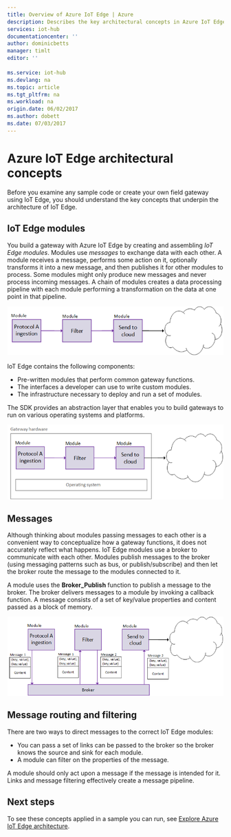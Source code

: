 ```yaml
---
title: Overview of Azure IoT Edge | Azure
description: Describes the key architectural concepts in Azure IoT Edge such as gateways, modules, and brokers.
services: iot-hub
documentationcenter: ''
author: dominicbetts
manager: timlt
editor: ''

ms.service: iot-hub
ms.devlang: na
ms.topic: article
ms.tgt_pltfrm: na
ms.workload: na
origin.date: 06/02/2017
ms.author: dobett
ms.date: 07/03/2017
---
```

# Azure IoT Edge architectural concepts

Before you examine any sample code or create your own field gateway using IoT Edge, you should understand the key concepts that underpin the architecture of IoT Edge.

## IoT Edge modules

You build a gateway with Azure IoT Edge by creating and assembling *IoT Edge modules*. Modules use *messages* to exchange data with each other. A module receives a message, performs some action on it, optionally transforms it into a new message, and then publishes it for other modules to process. Some modules might only produce new messages and never process incoming messages. A chain of modules creates a data processing pipeline with each module performing a transformation on the data at one point in that pipeline.

![A chain of modules in gateway built with Azure IoT Edge][1]

IoT Edge contains the following components:

* Pre-written modules that perform common gateway functions.
* The interfaces a developer can use to write custom modules.
* The infrastructure necessary to deploy and run a set of modules.

The SDK provides an abstraction layer that enables you to build gateways to run on various operating systems and platforms.

![Azure IoT Edge abstraction layer][2]

## Messages

Although thinking about modules passing messages to each other is a convenient way to conceptualize how a gateway functions, it does not accurately reflect what happens. IoT Edge modules use a broker to communicate with each other. Modules publish messages to the broker (using messaging patterns such as bus, or publish/subscribe) and then let the broker route the message to the modules connected to it.

A module uses the **Broker_Publish** function to publish a message to the broker. The broker delivers messages to a module by invoking a callback function. A message consists of a set of key/value properties and content passed as a block of memory.

![The role of the Broker in Azure IoT Edge][3]

## Message routing and filtering

There are two ways to direct messages to the correct IoT Edge modules:

* You can pass a set of links can be passed to the broker so the broker knows the source and sink for each module.
* A module can filter on the properties of the message.

A module should only act upon a message if the message is intended for it. Links and message filtering effectively create a message pipeline.

## Next steps

To see these concepts applied in a sample you can run, see [Explore Azure IoT Edge architecture][lnk-hello-world].

<!-- Images -->
[1]: ./media/iot-hub-iot-edge-overview/modules.png
[2]: ./media/iot-hub-iot-edge-overview/modules_2.png
[3]: ./media/iot-hub-iot-edge-overview/messages_1.png

<!-- Links -->
[lnk-hello-world]: ./iot-hub-linux-iot-edge-get-started.md